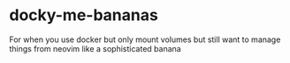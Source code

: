 # docky-me-bananas
For when you use docker but only mount volumes but still want to manage things from neovim like a sophisticated banana
